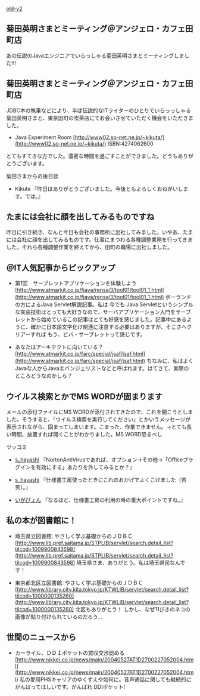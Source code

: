 [old-v2](ig040527-orig.html)

## 菊田英明さまとミーティング＠アンジェロ・カフェ田町店

あの伝説のJavaエンジニアでいらっしゃる菊田英明さまとミーティングしました!!!


## 菊田英明さまとミーティング＠アンジェロ・カフェ田町店

JDBC本の執筆などにより、半ば伝説的なITライターのひとりでいらっっしゃる菊田英明さまと、東京田町の喫茶店にてお会いさせていただく機会をいただきました。

* Java Experiment Room
  [http://www02.so-net.ne.jp/~kikuta/](http://www02.so-net.ne.jp/~kikuta/)
  ISBN:4274062600

とてもすてきな方でした。濃密な時間を過ごすことができました。どうもありがとうございます。

菊田さまからの後日談

* Kikuta 『昨日はありがとうございました。今後ともよろしくおねがいします。では。』

## たまには会社に顔を出してみるものですね

昨日に引き続き、なんと今日も会社の事務所に出社してみました。いやあ、たまには会社に顔を出してみるものです。仕事にまつわる各種調整業務を行ってきました。それら各種調整作業を終えてから、田町の職場に出社しました。

## ＠IT人気記事からピックアップ

* 第1回　サーブレットアプリケーションを体験しよう
  [http://www.atmarkit.co.jp/fjava/rensai3/tool01/tool01_1.html](http://www.atmarkit.co.jp/fjava/rensai3/tool01/tool01_1.html)
  ボーランドの方によるJava Servlet解説記事。私は 今でも Java Servletというシンプルな実装技術はとっても大好きなので、サーバアプリケーション入門をサーブレットから始めているこの記事はとても好感を感じました。記事中にあるように、確かに日本語文字化け関連に注意する必要はありますが、そこさへクリアーすれば
  もう、ビバ・サーブレットって感じです。
  
* あなたはアーキテクトに向いている？
  [http://www.atmarkit.co.jp/farc/special/jsaf/jsaf.html](http://www.atmarkit.co.jp/farc/special/jsaf/jsaf.html)
  ちなみに、私はよくJavaな人からJavaエバンジェリストなどと呼ばれます。はてさて、実際のところどうなのかしら？

## ウイルス検索とかでMS WORDが固まります

メールの添付ファイルにMS WORDが添付されてきたので、これを開こうとしました。そうすると、「ウイルス検索を実行してください」とかいうメッセージが表示されながら、固まってしまいます。こまった、作業できません。→とても長い時間、放置すれば開くことがわかりました。MS WORD恐るべし

ツッコミ

* [s_hayashi](http://d.hatena.ne.jp/s_hayashi/) 『NortonAntiVirusであれば、オプション→その他→「Officeプラグインを有効にする」あたりを外してみるとか？』
  
* [s_hayashi](http://d.hatena.ne.jp/s_hayashi/) 『仕様書工房使ったときにこれのおかげでよくこけました（苦笑）。』
  
* [いがぴょん](http://www.igapyon.jp/igapyon/diary/memo/memoigapyon.html) 『なるほど、仕様書工房の利用の時の重大ポイントですね。』

## 私の本が図書館に！

* 埼玉県立図書館: やさしく学ぶ基礎からのＪＤＢＣ
  [http://www.lib.pref.saitama.jp/STPLIB/servlet/search.detail_list?tilcod=1009900843598](http://www.lib.pref.saitama.jp/STPLIB/servlet/search.detail_list?tilcod=1009900843598)
  埼玉県さま、ありがとう。私は埼玉県民なんです！
  
* 東京都北区立図書館: やさしく学ぶ基礎からのＪＤＢＣ
  [http://www.library.city.kita.tokyo.jp/KTWLIB/servlet/search.detail_list?tilcod=1000000135260](http://www.library.city.kita.tokyo.jp/KTWLIB/servlet/search.detail_list?tilcod=1000000135260)
  北区もありがとう！ しかし、なぜ11ぴきのネコの画像が貼り付けられているのだろう…

## 世間のニュースから

* カーライル、ＤＤＩポケットの買収交渉認める
  [http://www.nikkei.co.jp/news/main/20040527AT1D2700227052004.html](http://www.nikkei.co.jp/news/main/20040527AT1D2700227052004.html)
  私の愛用PHSキャリアのゆくすえや如何に。音声通話に関しても継続的にがんばってほしいです。がんばれ
  DDIポケット!